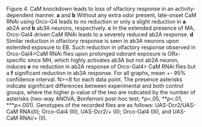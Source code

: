 Figure 4.
CaM knockdown leads to loss of olfactory response in an activity-dependent manner. **a** and **b** Without any extra odor present, late-onset CaM RNAi using Orco-G4 leads to no reduction or only a slight reduction in **a** ab2A and **b** ab3A neurons, respectively. **c** In the extended presence of MA, Orco-Gal4 driven CaM RNAi leads to a severely reduced ab2A response. **d** Similar reduction in olfactory response is seen in ab3A neurons upon extended exposure to EB. Such reduction in olfactory response observed in Orco-Gal4>CaM RNAi flies upon prolonged odorant exposure is ORx-specific since MH, which highly activates ab3A but not ab2A neuron, induces **e** no reduction in ab2A response of Orco-Gal4> CaM RNAi flies but a **f** significant reduction in ab3A response. 
For all graphs, mean +- 95% confidence interval. N>=8 for each data point. The presence asterisks indicate significant differences between experimental and both control groups, where the higher p-value of the two are indicated by the number of asterisks (two-way ANOVA; Bonferroni post-hoc test; *_p_<.05, **_p_<.01, ***_p_<.001). Genotypes of the recorded flies are as follows: UAS-Dcr2/UAS-CaM RNAi(II); Orco-Gal4 (III), UAS-Dcr2/+ (II); Orco-Gal4 (III), and UAS-CaM RNAi/+ (II). 